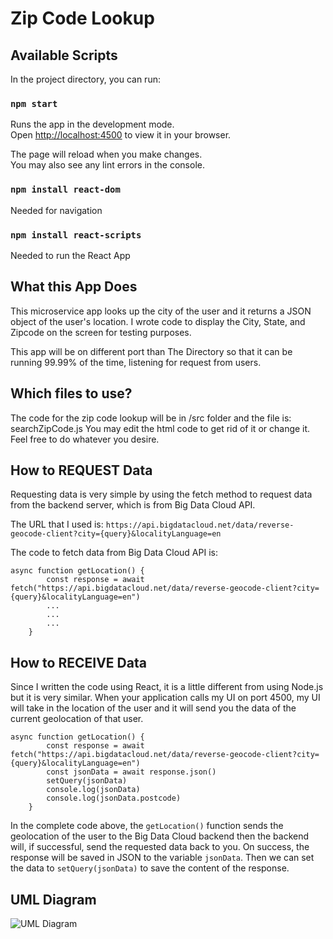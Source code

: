 # Zip Code Lookup

## Available Scripts

In the project directory, you can run:

### `npm start`

Runs the app in the development mode.\
Open [http://localhost:4500](http://localhost:4500) to view it in your browser.

The page will reload when you make changes.\
You may also see any lint errors in the console.

### `npm install react-dom`

Needed for navigation

### `npm install react-scripts`

Needed to run the React App

## What this App Does

This microservice app looks up the city of the user and it returns a JSON object of the user's location. I wrote code to display the City, State, and Zipcode on the screen for testing purposes. 

This app will be on different port than The Directory so that it can be running 99.99% of the time, listening for request from users. 

## Which files to use?

The code for the zip code lookup will be in /src folder and the file is: searchZipCode.js
You may edit the html code to get rid of it or change it. Feel free to do whatever you desire. 

## How to REQUEST Data
Requesting data is very simple by using the fetch method to request data from the backend server, which is from Big Data Cloud API. 

The URL that I used is: `https://api.bigdatacloud.net/data/reverse-geocode-client?city={query}&localityLanguage=en`

The code to fetch data from Big Data Cloud API is: 
```JS
async function getLocation() {
        const response = await fetch("https://api.bigdatacloud.net/data/reverse-geocode-client?city={query}&localityLanguage=en")
        ...
        ...
        ...
    }
```

## How to RECEIVE Data
Since I written the code using React, it is a little different from using Node.js but it is very similar. When your application calls my UI on port 4500, my UI will take in the location of the user and it will send you the data of the current geolocation of that user.

```JS
async function getLocation() {
        const response = await fetch("https://api.bigdatacloud.net/data/reverse-geocode-client?city={query}&localityLanguage=en")
        const jsonData = await response.json()
        setQuery(jsonData)
        console.log(jsonData)
        console.log(jsonData.postcode)
    }
```
In the complete code above, the `getLocation()` function sends the geolocation of the user to the Big Data Cloud backend then the backend will, if successful, send the requested data back to you. On success, the response will be saved in JSON to the variable `jsonData`. Then we can set the data to `setQuery(jsonData)` to save the content of the response. 

## UML Diagram
![UML Diagram](https://user-images.githubusercontent.com/13703308/236877383-c2a2fdf7-7b51-4d1d-b9f6-94c472b8c0c0.png)


